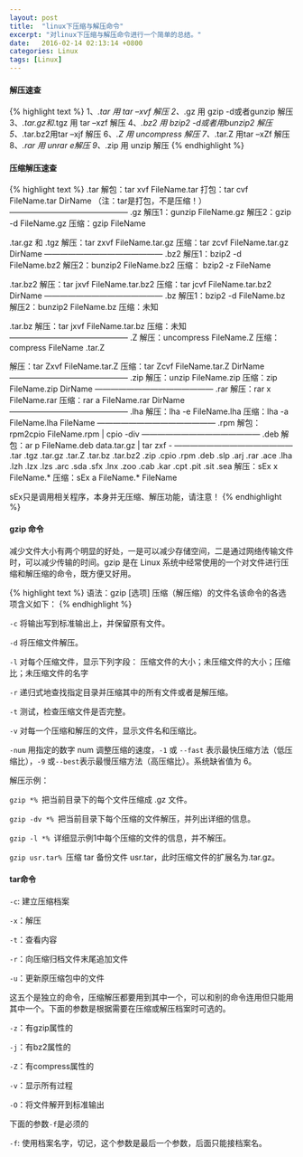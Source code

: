 ```yaml
---
layout: post
title:  "linux下压缩与解压命令"
excerpt: "对linux下压缩与解压命令进行一个简单的总结。"
date:   2016-02-14 02:13:14 +0800
categories: Linux
tags: [Linux]
---
```


#### 解压速查
{% highlight text %}
1、*.tar 用 tar –xvf 解压
2、*.gz 用 gzip -d或者gunzip 解压
3、*.tar.gz和*.tgz 用 tar –xzf 解压
4、*.bz2 用 bzip2 -d或者用bunzip2 解压
5、*.tar.bz2用tar –xjf 解压
6、*.Z 用 uncompress 解压
7、*.tar.Z 用tar –xZf 解压
8、*.rar 用 unrar e解压
9、*.zip 用 unzip 解压
{% endhighlight %}

#### 压缩解压速查
{% highlight text %}
.tar
解包：tar xvf FileName.tar
打包：tar cvf FileName.tar DirName
（注：tar是打包，不是压缩！）
———————————————
.gz
解压1：gunzip FileName.gz
解压2：gzip -d FileName.gz
压缩：gzip FileName

.tar.gz 和 .tgz
解压：tar zxvf FileName.tar.gz
压缩：tar zcvf FileName.tar.gz DirName
———————————————
.bz2
解压1：bzip2 -d FileName.bz2
解压2：bunzip2 FileName.bz2
压缩： bzip2 -z FileName

.tar.bz2
解压：tar jxvf FileName.tar.bz2
压缩：tar jcvf FileName.tar.bz2 DirName
———————————————
.bz
解压1：bzip2 -d FileName.bz
解压2：bunzip2 FileName.bz
压缩：未知

.tar.bz
解压：tar jxvf FileName.tar.bz
压缩：未知
———————————————
.Z
解压：uncompress FileName.Z
压缩：compress FileName
.tar.Z

解压：tar Zxvf FileName.tar.Z
压缩：tar Zcvf FileName.tar.Z DirName
———————————————
.zip
解压：unzip FileName.zip
压缩：zip FileName.zip DirName
———————————————
.rar
解压：rar x FileName.rar
压缩：rar a FileName.rar DirName
———————————————
.lha
解压：lha -e FileName.lha
压缩：lha -a FileName.lha FileName
———————————————
.rpm
解包：rpm2cpio FileName.rpm | cpio -div
———————————————
.deb
解包：ar p FileName.deb data.tar.gz | tar zxf -
———————————————
.tar .tgz .tar.gz .tar.Z .tar.bz .tar.bz2 .zip .cpio .rpm .deb .slp .arj .rar .ace .lha .lzh .lzx .lzs .arc .sda .sfx .lnx .zoo .cab .kar .cpt .pit .sit .sea
解压：sEx x FileName.*
压缩：sEx a FileName.* FileName

sEx只是调用相关程序，本身并无压缩、解压功能，请注意！
{% endhighlight %}

#### gzip 命令
减少文件大小有两个明显的好处，一是可以减少存储空间，二是通过网络传输文件时，可以减少传输的时间。gzip 是在 Linux 系统中经常使用的一个对文件进行压缩和解压缩的命令，既方便又好用。

{% highlight text %}
语法：gzip [选项] 压缩（解压缩）的文件名该命令的各选项含义如下：
{% endhighlight %}

`-c` 将输出写到标准输出上，并保留原有文件。

`-d` 将压缩文件解压。

`-l` 对每个压缩文件，显示下列字段：     压缩文件的大小；未压缩文件的大小；压缩比；未压缩文件的名字

`-r` 递归式地查找指定目录并压缩其中的所有文件或者是解压缩。

`-t` 测试，检查压缩文件是否完整。

`-v` 对每一个压缩和解压的文件，显示文件名和压缩比。

`-num` 用指定的数字 num 调整压缩的速度，`-1` 或 `--fast` 表示最快压缩方法（低压缩比），`-9` 或`--best`表示最慢压缩方法（高压缩比）。系统缺省值为 6。

解压示例：

`gzip *% `把当前目录下的每个文件压缩成 .gz 文件。

`gzip -dv *% `把当前目录下每个压缩的文件解压，并列出详细的信息。

`gzip -l *% `详细显示例1中每个压缩的文件的信息，并不解压。

`gzip usr.tar% `压缩 tar 备份文件 usr.tar，此时压缩文件的扩展名为.tar.gz。

#### tar命令

`-c`: 建立压缩档案

`-x`：解压

`-t`：查看内容

`-r`：向压缩归档文件末尾追加文件

`-u`：更新原压缩包中的文件

这五个是独立的命令，压缩解压都要用到其中一个，可以和别的命令连用但只能用其中一个。下面的参数是根据需要在压缩或解压档案时可选的。

`-z`：有gzip属性的

`-j`：有bz2属性的

`-Z`：有compress属性的

`-v`：显示所有过程

`-O`：将文件解开到标准输出

下面的参数`-f`是必须的

`-f`: 使用档案名字，切记，这个参数是最后一个参数，后面只能接档案名。

